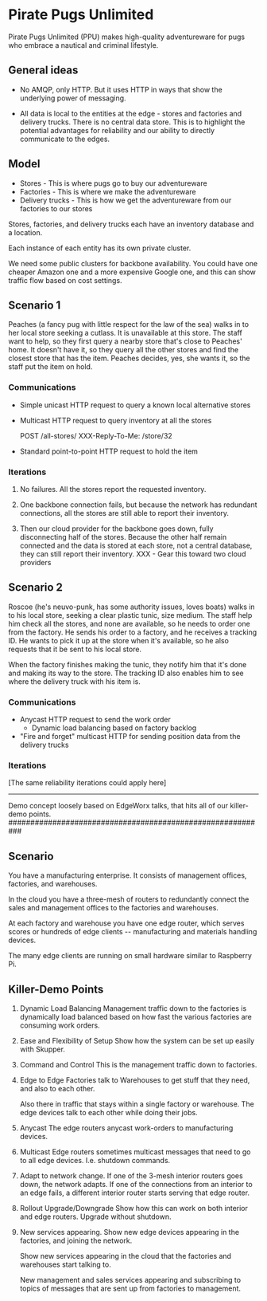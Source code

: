 # Pirate Pugs Unlimited

Pirate Pugs Unlimited (PPU) makes high-quality adventureware for pugs
who embrace a nautical and criminal lifestyle.

## General ideas

 - No AMQP, only HTTP.  But it uses HTTP in ways that show the
   underlying power of messaging.

 - All data is local to the entities at the edge - stores and factories
   and delivery trucks.  There is no central data store.  This is to
   highlight the potential advantages for reliability and our ability
   to directly communicate to the edges.

## Model

 - Stores - This is where pugs go to buy our adventureware
 - Factories - This is where we make the adventureware
 - Delivery trucks - This is how we get the adventureware from our
   factories to our stores

Stores, factories, and delivery trucks each have an inventory database
and a location.

Each instance of each entity has its own private cluster.

We need some public clusters for backbone availability.  You could have one
cheaper Amazon one and a more expensive Google one, and this can show traffic flow
based on cost settings.

## Scenario 1

Peaches (a fancy pug with little respect for the law of the sea) walks
in to her local store seeking a cutlass.  It is unavailable at this
store.  The staff want to help, so they first query a nearby store
that's close to Peaches' home.  It doesn't have it, so they query all
the other stores and find the closest store that has the item.
Peaches decides, yes, she wants it, so the staff put the item on hold.

### Communications

 - Simple unicast HTTP request to query a known local alternative stores
 - Multicast HTTP request to query inventory at all the stores

   POST /all-stores/
   XXX-Reply-To-Me: /store/32

 - Standard point-to-point HTTP request to hold the item

### Iterations

1. No failures.  All the stores report the requested inventory.

2. One backbone connection fails, but because the network has
   redundant connections, all the stores are still able to report
   their inventory.

3. Then our cloud provider for the backbone goes down, fully disconnecting half of the
   stores.  Because the other half remain connected and the data is
   stored at each store, not a central database, they can still report
   their inventory.
   XXX - Gear this toward two cloud providers

## Scenario 2

Roscoe (he's neuvo-punk, has some authority issues, loves boats) walks
in to his local store, seeking a clear plastic tunic, size medium.
The staff help him check all the stores, and none are available, so he
needs to order one from the factory.  He sends his order to a factory,
and he receives a tracking ID.  He wants to pick it up at the store
when it's available, so he also requests that it be sent to his local
store.

When the factory finishes making the tunic, they notify him that it's
done and making its way to the store.  The tracking ID also enables
him to see where the delivery truck with his item is.

### Communications

 - Anycast HTTP request to send the work order
   - Dynamic load balancing based on factory backlog
 - "Fire and forget" multicast HTTP for sending position data from the delivery
   trucks

### Iterations

[The same reliability iterations could apply here]

------------------------------------------------------------------------------------------------------------------

Demo concept loosely based on EdgeWorx talks,
that hits all of our killer-demo points.
###########################################################

Scenario
-------------------------------------

You have a manufacturing enterprise.
It consists of management offices,
factories, and warehouses.

In the cloud you have a three-mesh of routers to
redundantly connect the sales and management offices
to the factories and warehouses.

At each factory and warehouse you have one edge router,
which serves scores or hundreds of edge clients -- manufacturing
and materials handling devices.

The many edge clients are running on small hardware
similar to Raspberry Pi.



Killer-Demo Points
-------------------------------------

1. Dynamic Load Balancing
   Management traffic down to the factories is dynamically
   load balanced based on how fast the various factories
   are consuming work orders.


2. Ease and Flexibility of Setup
   Show how the system can be set up easily with Skupper.


3. Command and Control
   This is the management traffic down to factories.


4. Edge to Edge
   Factories talk to Warehouses to get stuff that they need,
   and also to each other.

   Also there in traffic that stays within a single factory
   or warehouse. The edge devices talk to each other while
   doing their jobs.


5. Anycast
   The edge routers anycast work-orders to manufacturing
   devices.


6. Multicast
   Edge routers sometimes multicast messages that need to go
   to all edge devices. I.e. shutdown commands.


7. Adapt to network change.
   If one of the 3-mesh interior routers goes down, the network
   adapts. If one of the connections from an interior to an edge
   fails, a different interior router starts serving that edge
   router.


8. Rollout Upgrade/Downgrade
   Show how this can work on both interior and edge routers.
   Upgrade without shutdown.


9. New services appearing.
   Show new edge devices appearing in the factories, and
   joining the network.

   Show new services appearing in the cloud that the factories
   and warehouses start talking to.

   New management and sales services appearing and subscribing
   to topics of messages that are sent up from factories to
   management.
